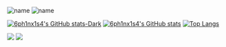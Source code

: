 ![name](https://cdn.discordapp.com/attachments/969840354541043753/1046256430887481354/Untitled156_20221126204917.png)
![name](https://cdn.discordapp.com/attachments/969840354541043753/1046259288680702002/Untitled126_20221125152820.png)

[![6ph1nx1s4's GitHub stats-Dark](https://github-readme-stats.vercel.app/api?username=6ph1nx1s4&show_icons=true&theme=dark#gh-dark-mode-only)](https://github.com/6ph1nx1s4/github-readme-stats#gh-dark-mode-only)
[![6ph1nx1s4's GitHub stats](https://github-readme-stats.vercel.app/api?username=6ph1nx1s4)](https://github.com/6ph1nx1s4/github-readme-stats)
[![Top Langs](https://github-readme-stats.vercel.app/api/top-langs/?username=6ph1nx1s4&layout=compact&show_icons=true&theme=radical)]()

![](https://komarev.com/ghpvc/?username=6ph1nx1s4&color=ff0033)
![](https://img.shields.io/github/stars/6ph1nx1s4?color=%23ff0033&style=flat)
